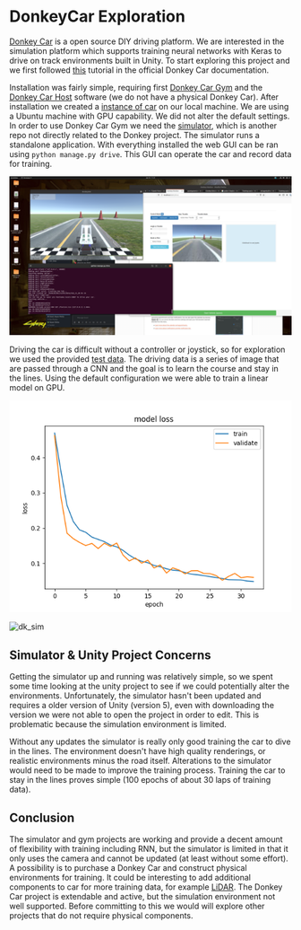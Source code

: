 # DonkeyCar Exploration

[Donkey Car](https://www.donkeycar.com/) is a open source DIY driving platform. We are interested  in the simulation platform which supports training neural networks with Keras to drive on track environments built in Unity. To start exploring this project and we first followed [this](https://docs.donkeycar.com/guide/simulator/) tutorial in the official Donkey Car documentation.

Installation was fairly simple, requiring first [Donkey Car Gym](https://github.com/tawnkramer/gym-donkeycar/releases) and the [Donkey Car Host](https://docs.donkeycar.com/guide/install_software/#step-1-install-software-on-host-pc) software (we do not have a physical Donkey Car). After installation we created a [instance of car]() on our local machine. We are using a Ubuntu machine with GPU capability. We did not alter the default settings. In order to use Donkey Car Gym we need the [simulator](https://github.com/tawnkramer/sdsandbox/tree/donkey), which is another repo not directly related to the Donkey project. The simulator runs a standalone application. With everything installed the web GUI can be ran using `python manage.py drive`. This GUI can operate the car and record data for training.

![dk_running](images/dk_running.png)

Driving the car is difficult without a controller or joystick, so for exploration we used the provided [test data](https://drive.google.com/open?id=1A5sTSddFsf494UDtnvYQBaEPYX87_LMp). The driving data is a series of image that are passed through a CNN and the goal is to learn the course and stay in the lines. Using the default configuration we were able to train a linear model on GPU.

![linear_model](images/linear_model.png)

![dk_sim](images/dk_sim_trained.gif)

## Simulator & Unity Project Concerns
Getting the simulator up and running was relatively simple, so we spent some time looking at the unity project to see if we could potentially alter the environments. Unfortunately, the simulator hasn't been updated and requires a older version of Unity (version 5), even with downloading the version we were not able to open the project in order to edit. This is problematic because the simulation environment is limited.

Without any updates the simulator is really only good training the car to dive in the lines. The environment doesn't have high quality renderings, or realistic environments minus the road itself. Alterations to the simulator would need to be made to improve the training process. Training the car to stay in the lines proves simple (100 epochs of about 30 laps of training data).

## Conclusion

The simulator and gym projects are working and provide a decent amount of flexibility with training including RNN, but the simulator is limited in that it only uses the camera and cannot be updated (at least without some effort). A possibility is to purchase a Donkey Car and construct physical environments for training. It could be interesting to add additional components to car for more training data, for example [LiDAR](https://www.hackster.io/bluetiger9/stereo-vision-and-lidar-powered-donkey-car-575769). The Donkey Car project is extendable and active, but the simulation environment not well supported. Before committing to this we would will explore other projects that do not require physical components.